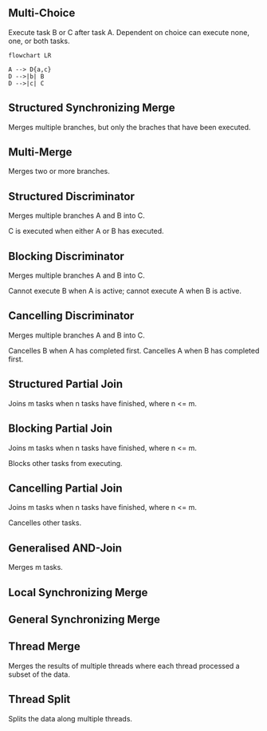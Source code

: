## Multi-Choice

Execute task B or C after task A. Dependent on choice can execute none, one, or both tasks.

```mermaid
flowchart LR

A --> D{a,c}
D -->|b| B
D -->|c| C
```

## Structured Synchronizing Merge

Merges multiple branches, but only the braches that have been executed.

## Multi-Merge

Merges two or more branches.

## Structured Discriminator

Merges multiple branches A and B into C. 

C is executed when either A or B has executed.

## Blocking Discriminator

Merges multiple branches A and B into C. 

Cannot execute B when A is active; cannot execute A when B is active.

## Cancelling Discriminator

Merges multiple branches A and B into C. 

Cancelles B when A has completed first. Cancelles A when B has completed first.

## Structured Partial Join

Joins m tasks when n tasks have finished, where n <= m.

## Blocking Partial Join

Joins m tasks when n tasks have finished, where n <= m.

Blocks other tasks from executing.

## Cancelling Partial Join

Joins m tasks when n tasks have finished, where n <= m.

Cancelles other tasks.

## Generalised AND-Join

Merges m tasks.

## Local Synchronizing Merge


## General Synchronizing Merge


## Thread Merge

Merges the results of multiple threads where each thread processed a subset of the data.

## Thread Split

Splits the data along multiple threads.

